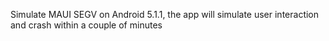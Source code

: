 Simulate MAUI SEGV on Android 5.1.1, the app will simulate user interaction and crash within a couple of minutes
